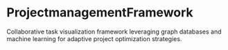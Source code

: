 # ProjectmanagementFramework
Collaborative task visualization framework leveraging graph databases and machine learning for adaptive project optimization strategies.
